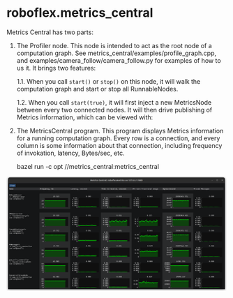 # roboflex.metrics_central

Metrics Central has two parts:

1. The Profiler node. This node is intended to act as the root node of a computation graph. See metrics_central/examples/profile_graph.cpp, and examples/camera_follow/camera_follow.py for examples of how to us it. It brings two features:

    1.1. When you call `start()` or `stop()` on this node, it will walk the computation graph and start or stop all RunnableNodes.

    1.2. When you call `start(true)`, it will first inject a new MetricsNode between every two connected nodes. It will then drive publishing of Metrics information, which can be viewed with:

2. The MetricsCentral program. This program displays Metrics information for a running computation graph. Every row is a connection, and every column is some information about that connection, including frequency of invokation, latency, Bytes/sec, etc.

    bazel run -c opt //metrics_central:metrics_central

![](metrics_central_1.png)